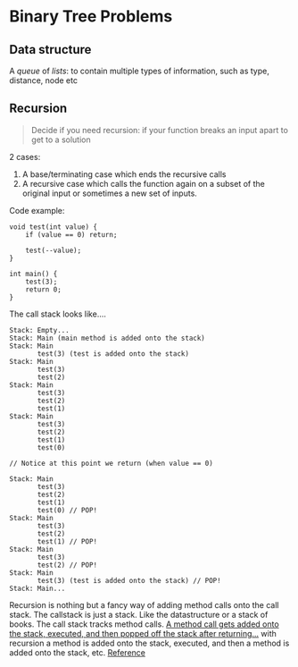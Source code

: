 # Binary Tree Problems

## Data structure

A *queue* of *lists*: to contain multiple types of information, such as type, distance, node etc 

## Recursion

> Decide if you need recursion: if your function breaks an input apart to get to a solution

2 cases:
1. A base/terminating case which ends the recursive calls
1. A recursive case which calls the function again on a subset of the original input or sometimes a new set of inputs.

Code example:
```
void test(int value) {
    if (value == 0) return;
    
    test(--value);
}

int main() {
    test(3);
    return 0;
}
```

The call stack looks like....


```
Stack: Empty...
Stack: Main (main method is added onto the stack)
Stack: Main
       test(3) (test is added onto the stack)
Stack: Main
       test(3)
       test(2)
Stack: Main
       test(3)
       test(2)
       test(1)
Stack: Main
       test(3)
       test(2)
       test(1)
       test(0)

// Notice at this point we return (when value == 0)

Stack: Main
       test(3)
       test(2)
       test(1)
       test(0) // POP!
Stack: Main
       test(3)
       test(2)
       test(1) // POP!
Stack: Main
       test(3)
       test(2) // POP!
Stack: Main
       test(3) (test is added onto the stack) // POP!
Stack: Main...
```

Recursion is nothing but a fancy way of adding method calls onto the call stack. The callstack is just a stack. Like the datastructure or a stack of books. The call stack tracks method calls. <u>A method call gets added onto the stack, executed, and then popped off the stack after returning...</u> with recursion a method is added onto the stack, executed, and then a method is added onto the stack, etc. [Reference](https://www.reddit.com/r/learnprogramming/comments/kax4jf/comment/gfd90fg/?utm_source=share&utm_medium=web3x&utm_name=web3xcss&utm_term=1&utm_content=share_button)
